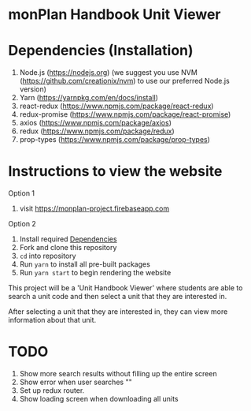 # monPlan Handbook Unit Viewer

# Dependencies (Installation)
1. Node.js (https://nodejs.org) (we suggest you use NVM (https://github.com/creationix/nvm) to use our preferred Node.js version)
2. Yarn (https://yarnpkg.com/en/docs/install)
3. react-redux (https://www.npmjs.com/package/react-redux)
4. redux-promise (https://www.npmjs.com/package/react-promise)
5. axios (https://www.npmjs.com/package/axios)
6. redux (https://www.npmjs.com/package/redux)
7. prop-types (https://www.npmjs.com/package/prop-types)

# Instructions to view the website
Option 1
1. visit https://monplan-project.firebaseapp.com

Option 2
1. Install required [Dependencies](#dependencies-installation)
2. Fork and clone this repository
3. `cd` into repository
4. Run `yarn` to install all pre-built packages
5. Run `yarn start` to begin rendering the website

This project will be a 'Unit Handbook Viewer' where students are able to search a unit code and then select a unit that they are interested in.

After selecting a unit that they are interested in, they can view more information about that unit.


# TODO
 1. Show more search results without filling up the entire screen
 2. Show error when user searches ""
 5. Set up redux router.
 6. Show loading screen when downloading all units
